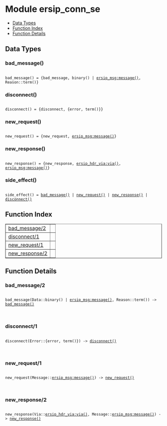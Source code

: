 

# Module ersip_conn_se #
* [Data Types](#types)
* [Function Index](#index)
* [Function Details](#functions)

<a name="types"></a>

## Data Types ##




### <a name="type-bad_message">bad_message()</a> ###


<pre><code>
bad_message() = {bad_message, binary() | <a href="ersip_msg.md#type-message">ersip_msg:message()</a>, Reason::term()}
</code></pre>




### <a name="type-disconnect">disconnect()</a> ###


<pre><code>
disconnect() = {disconnect, {error, term()}}
</code></pre>




### <a name="type-new_request">new_request()</a> ###


<pre><code>
new_request() = {new_request, <a href="ersip_msg.md#type-message">ersip_msg:message()</a>}
</code></pre>




### <a name="type-new_response">new_response()</a> ###


<pre><code>
new_response() = {new_response, <a href="ersip_hdr_via.md#type-via">ersip_hdr_via:via()</a>, <a href="ersip_msg.md#type-message">ersip_msg:message()</a>}
</code></pre>




### <a name="type-side_effect">side_effect()</a> ###


<pre><code>
side_effect() = <a href="#type-bad_message">bad_message()</a> | <a href="#type-new_request">new_request()</a> | <a href="#type-new_response">new_response()</a> | <a href="#type-disconnect">disconnect()</a>
</code></pre>

<a name="index"></a>

## Function Index ##


<table width="100%" border="1" cellspacing="0" cellpadding="2" summary="function index"><tr><td valign="top"><a href="#bad_message-2">bad_message/2</a></td><td></td></tr><tr><td valign="top"><a href="#disconnect-1">disconnect/1</a></td><td></td></tr><tr><td valign="top"><a href="#new_request-1">new_request/1</a></td><td></td></tr><tr><td valign="top"><a href="#new_response-2">new_response/2</a></td><td></td></tr></table>


<a name="functions"></a>

## Function Details ##

<a name="bad_message-2"></a>

### bad_message/2 ###

<pre><code>
bad_message(Data::binary() | <a href="ersip_msg.md#type-message">ersip_msg:message()</a>, Reason::term()) -&gt; <a href="#type-bad_message">bad_message()</a>
</code></pre>
<br />

<a name="disconnect-1"></a>

### disconnect/1 ###

<pre><code>
disconnect(Error::{error, term()}) -&gt; <a href="#type-disconnect">disconnect()</a>
</code></pre>
<br />

<a name="new_request-1"></a>

### new_request/1 ###

<pre><code>
new_request(Message::<a href="ersip_msg.md#type-message">ersip_msg:message()</a>) -&gt; <a href="#type-new_request">new_request()</a>
</code></pre>
<br />

<a name="new_response-2"></a>

### new_response/2 ###

<pre><code>
new_response(Via::<a href="ersip_hdr_via.md#type-via">ersip_hdr_via:via()</a>, Message::<a href="ersip_msg.md#type-message">ersip_msg:message()</a>) -&gt; <a href="#type-new_response">new_response()</a>
</code></pre>
<br />

